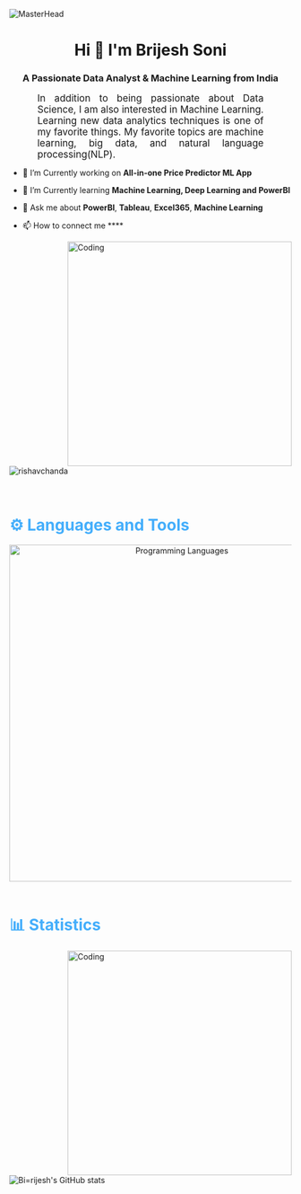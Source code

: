 ![MasterHead](https://editor.analyticsvidhya.com/uploads/17847clicdata.gif)
<h1 align="center">Hi 🙋 I'm Brijesh Soni</h1>
<h3 align="center">A Passionate Data Analyst & Machine Learning from India</h3>

<p align:"center" style="text-align: justify; margin: 0 50px; font-size: 17px;" >
   In addition to being passionate about Data Science, I am also interested in Machine Learning. Learning new data analytics techniques is one of my favorite things. My favorite topics are machine learning, big data, and natural language processing(NLP).
<br>

- 🔭 I’m Currently working on **All-in-one Price Predictor ML App**

- 🌱 I’m Currently learning **Machine Learning, Deep Learning and PowerBI**

- 💬 Ask me about **PowerBI**, **Tableau**, **Excel365**, **Machine Learning**

- 📫 How to connect me ****
<img align="right" alt="Coding" width="400" src="https://miro.medium.com/max/1024/1*nHfayfdmxAApbg84iMrJqQ.gif">
<p align="left"> <img src="https://komarev.com/ghpvc/?username=Birjesh786&label=Profile%20views&color=0e75b6&style=flat" alt="rishavchanda" /> </p>


<br>
<!-- Languages and Tools -->

<h1 style="color: #44AEFB">⚙️ Languages and Tools</h1>
<div align="center" style="display:block;">
    <img width="600px" alt="Programming Languages" src="https://futureacad.com/wp-content/uploads/2022/08/Asset-2-768x314.png"/> 
</div>
<br>

<!-- Statistics -->

<h1 style="color: #44AEFB">📊 Statistics</h1>

<img align="right" alt="Coding" width="400" src="">

![Bi=rijesh's GitHub stats](https://github-readme-stats.vercel.app/api?username=Birjesh786&theme=noctis_minimus_icons=true)





































